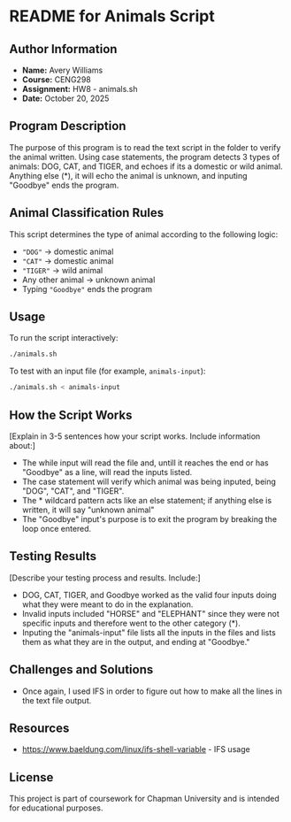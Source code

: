 # README for Animals Script

## Author Information
- **Name:** Avery Williams
- **Course:** CENG298
- **Assignment:** HW8 - animals.sh
- **Date:** October 20, 2025

## Program Description
The purpose of this program is to read the text script in the folder to verify the animal written. Using case statements, the program detects 3 types of animals: DOG, CAT, and TIGER, and echoes if its a domestic or wild animal. Anything else (*), it will echo the animal is unknown, and inputing "Goodbye" ends the program.

## Animal Classification Rules
This script determines the type of animal according to the following logic:
- `"DOG"` → domestic animal  
- `"CAT"` → domestic animal  
- `"TIGER"` → wild animal  
- Any other animal → unknown animal  
- Typing `"Goodbye"` ends the program  

## Usage
To run the script interactively:
```bash
./animals.sh
```

To test with an input file (for example, `animals-input`):
```bash
./animals.sh < animals-input
```
## How the Script Works
[Explain in 3-5 sentences how your script works. Include information about:]
- The while input will read the file and, untill it reaches the end or has "Goodbye" as a line, will read the inputs listed.
- The case statement will verify which animal was being inputed, being "DOG", "CAT", and "TIGER".
- The * wildcard pattern acts like an else statement; if anything else is written, it will say "unknown animal"
- The "Goodbye" input's purpose is to exit the program by breaking the loop once entered.

## Testing Results
[Describe your testing process and results. Include:]
- DOG, CAT, TIGER, and Goodbye worked as the valid four inputs doing what they were meant to do in the explanation.
- Invalid inputs included "HORSE" and "ELEPHANT" since they were not specific inputs and therefore went to the other category (*).
- Inputing the "animals-input" file lists all the inputs in the files and lists them as what they are in the output, and ending at "Goodbye."

## Challenges and Solutions
- Once again, I used IFS in order to figure out how to make all the lines in the text file output.

## Resources
- https://www.baeldung.com/linux/ifs-shell-variable - IFS usage
## License
This project is part of coursework for Chapman University and is intended for educational purposes.
